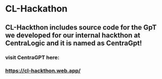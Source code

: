 # CL-Hackathon
## CL-Hackthon includes source code for the GpT we developed for our internal hackthon at CentraLogic and it is named as CentraGpt!

### visit CentraGPT here:
### https://cl-hackthon.web.app/